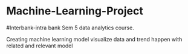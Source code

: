 # Machine-Learning-Project
#Interbank-intra bank 
Sem 5 data analytics course.

Creating machine learning model
 visualize data and trend happen with related and relevant model
